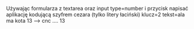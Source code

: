  Używając formularza z textarea oraz input type=number
i przycisk napisać aplikację kodującą szyfrem cezara (tylko litery łaciński)
klucz=2 tekst=ala ma kota 13  -->  cnc .... 13
